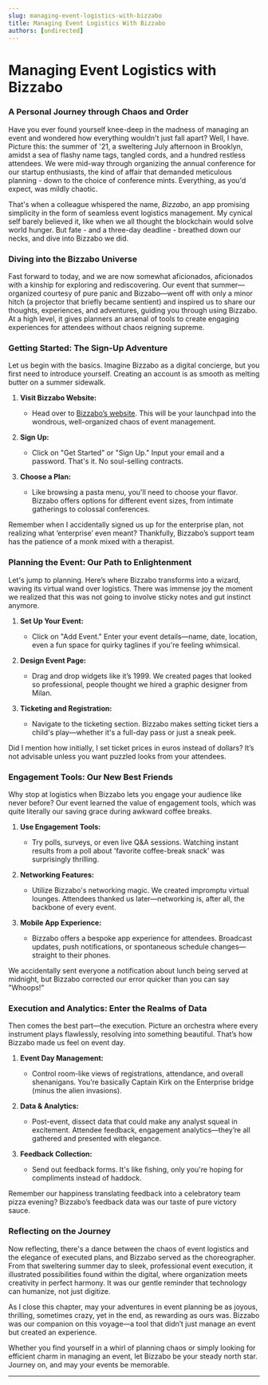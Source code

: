 ```yaml
---
slug: managing-event-logistics-with-bizzabo
title: Managing Event Logistics With Bizzabo
authors: [undirected]
---
```



# Managing Event Logistics with Bizzabo

### A Personal Journey through Chaos and Order

Have you ever found yourself knee-deep in the madness of managing an event and wondered how everything wouldn't just fall apart? Well, I have. Picture this: the summer of '21, a sweltering July afternoon in Brooklyn, amidst a sea of flashy name tags, tangled cords, and a hundred restless attendees. We were mid-way through organizing the annual conference for our startup enthusiasts, the kind of affair that demanded meticulous planning - down to the choice of conference mints. Everything, as you'd expect, was mildly chaotic.

That's when a colleague whispered the name, _Bizzabo_, an app promising simplicity in the form of seamless event logistics management. My cynical self barely believed it, like when we all thought the blockchain would solve world hunger. But fate - and a three-day deadline - breathed down our necks, and dive into Bizzabo we did.

### Diving into the Bizzabo Universe

Fast forward to today, and we are now somewhat aficionados, aficionados with a kinship for exploring and rediscovering. Our event that summer—organized courtesy of pure panic and Bizzabo—went off with only a minor hitch (a projector that briefly became sentient) and inspired us to share our thoughts, experiences, and adventures, guiding you through using Bizzabo. At a high level, it gives planners an arsenal of tools to create engaging experiences for attendees without chaos reigning supreme.

### **Getting Started: The Sign-Up Adventure**

Let us begin with the basics. Imagine Bizzabo as a digital concierge, but you first need to introduce yourself. Creating an account is as smooth as melting butter on a summer sidewalk.

1. **Visit Bizzabo Website:**
   - Head over to [Bizzabo’s website](https://www.bizzabo.com). This will be your launchpad into the wondrous, well-organized chaos of event management.

2. **Sign Up:**
   - Click on "Get Started" or "Sign Up." Input your email and a password. That's it. No soul-selling contracts.
  
3. **Choose a Plan:**
   - Like browsing a pasta menu, you'll need to choose your flavor. Bizzabo offers options for different event sizes, from intimate gatherings to colossal conferences.
  
Remember when I accidentally signed us up for the enterprise plan, not realizing what ‘enterprise’ even meant? Thankfully, Bizzabo’s support team has the patience of a monk mixed with a therapist.

### **Planning the Event: Our Path to Enlightenment**

Let's jump to planning. Here’s where Bizzabo transforms into a wizard, waving its virtual wand over logistics. There was immense joy the moment we realized that this was not going to involve sticky notes and gut instinct anymore.

1. **Set Up Your Event:**
   - Click on "Add Event." Enter your event details—name, date, location, even a fun space for quirky taglines if you're feeling whimsical.
   
2. **Design Event Page:**
   - Drag and drop widgets like it’s 1999. We created pages that looked so professional, people thought we hired a graphic designer from Milan.
   
3. **Ticketing and Registration:**
   - Navigate to the ticketing section. Bizzabo makes setting ticket tiers a child's play—whether it's a full-day pass or just a sneak peek.
   
Did I mention how initially, I set ticket prices in euros instead of dollars? It’s not advisable unless you want puzzled looks from your attendees.

### **Engagement Tools: Our New Best Friends**

Why stop at logistics when Bizzabo lets you engage your audience like never before? Our event learned the value of engagement tools, which was quite literally our saving grace during awkward coffee breaks.

1. **Use Engagement Tools:**
   - Try polls, surveys, or even live Q&A sessions. Watching instant results from a poll about 'favorite coffee-break snack' was surprisingly thrilling.
   
2. **Networking Features:**
   - Utilize Bizzabo's networking magic. We created impromptu virtual lounges. Attendees thanked us later—networking is, after all, the backbone of every event.
   
3. **Mobile App Experience:**
   - Bizzabo offers a bespoke app experience for attendees. Broadcast updates, push notifications, or spontaneous schedule changes—straight to their phones.
   
We accidentally sent everyone a notification about lunch being served at midnight, but Bizzabo corrected our error quicker than you can say "Whoops!"

### **Execution and Analytics: Enter the Realms of Data**

Then comes the best part—the execution. Picture an orchestra where every instrument plays flawlessly, resolving into something beautiful. That’s how Bizzabo made us feel on event day.

1. **Event Day Management:**
   - Control room-like views of registrations, attendance, and overall shenanigans. You’re basically Captain Kirk on the Enterprise bridge (minus the alien invasions).
   
2. **Data & Analytics:**
   - Post-event, dissect data that could make any analyst squeal in excitement. Attendee feedback, engagement analytics—they’re all gathered and presented with elegance.
   
3. **Feedback Collection:**
   - Send out feedback forms. It's like fishing, only you're hoping for compliments instead of haddock.
   
Remember our happiness translating feedback into a celebratory team pizza evening? Bizzabo’s feedback data was our taste of pure victory sauce.

### **Reflecting on the Journey**

Now reflecting, there's a dance between the chaos of event logistics and the elegance of executed plans, and Bizzabo served as the choreographer. From that sweltering summer day to sleek, professional event execution, it illustrated possibilities found within the digital, where organization meets creativity in perfect harmony. It was our gentle reminder that technology can humanize, not just digitize.

As I close this chapter, may your adventures in event planning be as joyous, thrilling, sometimes crazy, yet in the end, as rewarding as ours was. Bizzabo was our companion on this voyage—a tool that didn’t just manage an event but created an experience.

Whether you find yourself in a whirl of planning chaos or simply looking for efficient charm in managing an event, let Bizzabo be your steady north star. Journey on, and may your events be memorable.

---